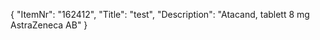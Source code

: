 {
  "ItemNr": "162412",
  "Title": "test",
  "Description": "Atacand, tablett 8 mg AstraZeneca AB"
}